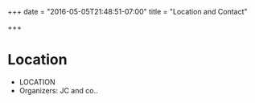 +++
date = "2016-05-05T21:48:51-07:00"
title = "Location and Contact"

+++

# Location

- LOCATION
- Organizers: JC and co..

